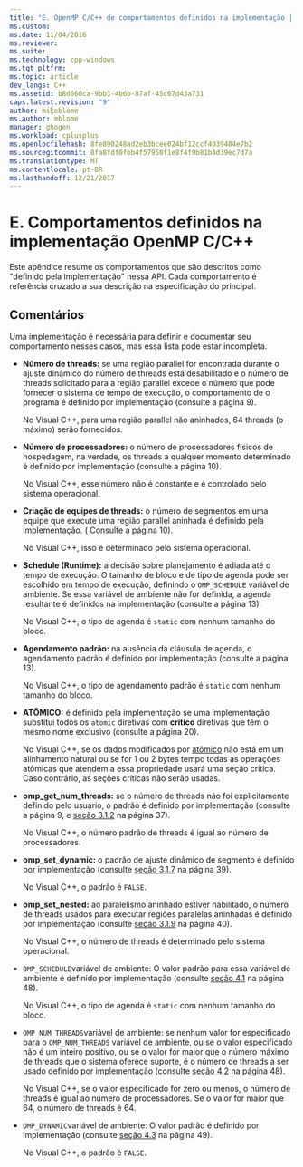 ```yaml
---
title: "E. OpenMP C/C++ de comportamentos definidos na implementação | Microsoft Docs"
ms.custom: 
ms.date: 11/04/2016
ms.reviewer: 
ms.suite: 
ms.technology: cpp-windows
ms.tgt_pltfrm: 
ms.topic: article
dev_langs: C++
ms.assetid: b8d660ca-9bb3-4b6b-87af-45c67d43a731
caps.latest.revision: "9"
author: mikeblome
ms.author: mblome
manager: ghogen
ms.workload: cplusplus
ms.openlocfilehash: 8fe890248ad2eb3bcee024bf12ccf4039484e7b2
ms.sourcegitcommit: 8fa8fdf0fbb4f57950f1e8f4f9b81b4d39ec7d7a
ms.translationtype: MT
ms.contentlocale: pt-BR
ms.lasthandoff: 12/21/2017
---
```

# <a name="e-implementation-defined-behaviors-in-openmp-cc"></a>E. Comportamentos definidos na implementação OpenMP C/C++
Este apêndice resume os comportamentos que são descritos como "definido pela implementação" nessa API.  Cada comportamento é referência cruzado a sua descrição na especificação do principal.  
  
## <a name="remarks"></a>Comentários  
 Uma implementação é necessária para definir e documentar seu comportamento nesses casos, mas essa lista pode estar incompleta.  
  
-   **Número de threads:** se uma região parallel for encontrada durante o ajuste dinâmico do número de threads está desabilitado e o número de threads solicitado para a região parallel excede o número que pode fornecer o sistema de tempo de execução, o comportamento de o programa é definido por implementação (consulte a página 9).  
  
     No Visual C++, para uma região parallel não aninhados, 64 threads (o máximo) serão fornecidos.  
  
-   **Número de processadores:** o número de processadores físicos de hospedagem, na verdade, os threads a qualquer momento determinado é definido por implementação (consulte a página 10).  
  
     No Visual C++, esse número não é constante e é controlado pelo sistema operacional.  
  
-   **Criação de equipes de threads:** o número de segmentos em uma equipe que execute uma região parallel aninhada é definido pela implementação. ( Consulte a página 10).  
  
     No Visual C++, isso é determinado pelo sistema operacional.  
  
-   **Schedule (Runtime):** a decisão sobre planejamento é adiada até o tempo de execução. O tamanho de bloco e de tipo de agenda pode ser escolhido em tempo de execução, definindo o `OMP_SCHEDULE` variável de ambiente. Se essa variável de ambiente não for definida, a agenda resultante é definidos na implementação (consulte a página 13).  
  
     No Visual C++, o tipo de agenda é `static` com nenhum tamanho do bloco.  
  
-   **Agendamento padrão:** na ausência da cláusula de agenda, o agendamento padrão é definido por implementação (consulte a página 13).  
  
     No Visual C++, o tipo de agendamento padrão é `static` com nenhum tamanho do bloco.  
  
-   **ATÔMICO:** é definido pela implementação se uma implementação substitui todos os `atomic` diretivas com **crítico** diretivas que têm o mesmo nome exclusivo (consulte a página 20).  
  
     No Visual C++, se os dados modificados por [atômico](../../parallel/openmp/reference/atomic.md) não está em um alinhamento natural ou se for 1 ou 2 bytes tempo todas as operações atômicas que atendem a essa propriedade usará uma seção crítica. Caso contrário, as seções críticas não serão usadas.  
  
-   **omp_get_num_threads:** se o número de threads não foi explicitamente definido pelo usuário, o padrão é definido por implementação (consulte a página 9, e [seção 3.1.2](../../parallel/openmp/3-1-2-omp-get-num-threads-function.md) na página 37).  
  
     No Visual C++, o número padrão de threads é igual ao número de processadores.  
  
-   **omp_set_dynamic:** o padrão de ajuste dinâmico de segmento é definido por implementação (consulte [seção 3.1.7](../../parallel/openmp/3-1-7-omp-set-dynamic-function.md) na página 39).  
  
     No Visual C++, o padrão é `FALSE`.  
  
-   **omp_set_nested:** ao paralelismo aninhado estiver habilitado, o número de threads usados para executar regiões paralelas aninhadas é definido por implementação (consulte [seção 3.1.9](../../parallel/openmp/3-1-9-omp-set-nested-function.md) na página 40).  
  
     No Visual C++, o número de threads é determinado pelo sistema operacional.  
  
-   `OMP_SCHEDULE`variável de ambiente: O valor padrão para essa variável de ambiente é definido por implementação (consulte [seção 4.1](../../parallel/openmp/4-1-omp-schedule.md) na página 48).  
  
     No Visual C++, o tipo de agenda é `static` com nenhum tamanho do bloco.  
  
-   `OMP_NUM_THREADS`variável de ambiente: se nenhum valor for especificado para o `OMP_NUM_THREADS` variável de ambiente, ou se o valor especificado não é um inteiro positivo, ou se o valor for maior que o número máximo de threads que o sistema oferece suporte, é o número de threads a ser usado definido por implementação (consulte [seção 4.2](../../parallel/openmp/4-2-omp-num-threads.md) na página 48).  
  
     No Visual C++, se o valor especificado for zero ou menos, o número de threads é igual ao número de processadores.  Se o valor for maior que 64, o número de threads é 64.  
  
-   `OMP_DYNAMIC`variável de ambiente: O valor padrão é definido por implementação (consulte [seção 4.3](../../parallel/openmp/4-3-omp-dynamic.md) na página 49).  
  
     No Visual C++, o padrão é `FALSE`.